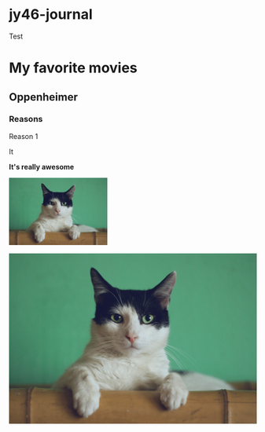 # jy46-journal
Test
 
# My favorite movies
## Oppenheimer
### Reasons
Reason 1

It

**It's really awesome**

<img src="https://github.com/Introduction-to-AI-ML/jy46-journal/blob/6c618d2e5a9de1523698dbdf077abeff0e65533b/image.jpg" alt="drawing" width="200"/>

![alt text](https://github.com/Introduction-to-AI-ML/jy46-journal/blob/6c618d2e5a9de1523698dbdf077abeff0e65533b/image.jpg)
